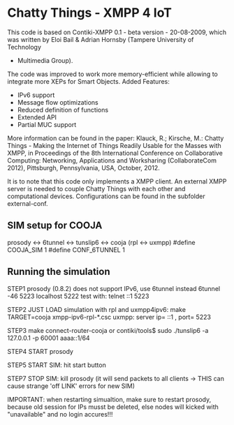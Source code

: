 Chatty Things - XMPP 4 IoT
==========================

This code is based on Contiki-XMPP 0.1 - beta version - 20-08-2009, which was
written by Eloi Bail & Adrian Hornsby (Tampere University of Technology
 - Multimedia Group).

The code was improved to work more memory-efficient while allowing to integrate
more XEPs for Smart Objects. Added Features:
- IPv6 support
- Message flow optimizations
- Reduced definition of functions
- Extended API
- Partial MUC support

More information can be found in the paper:
Klauck, R.; Kirsche, M.: Chatty Things - Making the Internet of Things Readily
Usable for the Masses with XMPP, in Proceedings of the 8th International
Conference on Collaborative Computing: Networking, Applications and Worksharing
(CollaborateCom 2012), Pittsburgh, Pennsylvania, USA, October, 2012.

It is to note that this code only implements a XMPP client. An external XMPP server
is needed to couple Chatty Things with each other and computational devices.
Configurations can be found in the subfolder external-conf.


SIM setup for COOJA
-------------------
prosody <-> 6tunnel <-> tunslip6 <-> cooja (rpl <-> uxmpp)
#define COOJA_SIM               1
#define CONF_6TUNNEL            1


Running the simulation
----------------------

STEP1
prosody (0.8.2) does not support IPv6, use 6tunnel instead
6tunnel -46 5223 localhost 5222
test with: telnet ::1 5223

STEP2
JUST LOAD simulation with rpl and uxmpp4ipv6: make TARGET=cooja xmpp-ipv6-rpl-*.csc
uxmpp:
server ip= ::1 , port= 5223

STEP3
make connect-router-cooja or
contiki/tools$ sudo ./tunslip6 -a 127.0.0.1 -p 60001 aaaa::1/64

STEP4
START prosody

STEP5
START SIM: hit start button

STEP7
STOP SIM: kill prosody (it will send packets to all clients
 -> THIS can cause strange 'off LINK' errors for new SIM)


IMPORTANT:
when restarting simualtion, make sure to restart prosody, because old session for IPs musst be deleted,
else nodes will kicked with "unavailable" and no login accures!!!
